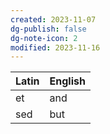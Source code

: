 ```yaml
---
created: 2023-11-07
dg-publish: false
dg-note-icon: 2
modified: 2023-11-16
---
```


Latin | English
--- | ---
et | and
sed | but
